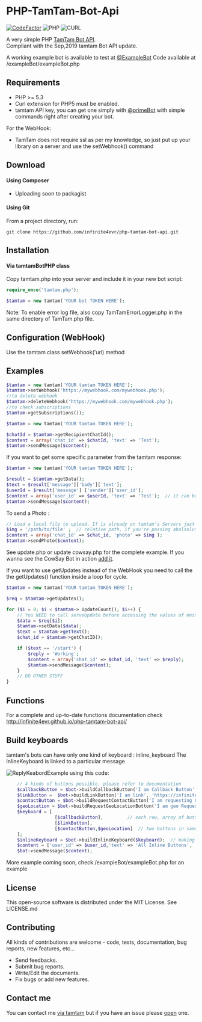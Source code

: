 # PHP-TamTam-Bot-Api
[![CodeFactor](https://www.codefactor.io/repository/github/infinite4evr/php-tamtam-bot-api/badge)](https://www.codefactor.io/repository/github/infinite4evr/php-tamtam-bot-api)
![PHP](https://img.shields.io/badge/php-%3E%3D5.3-8892bf.svg)
![CURL](https://img.shields.io/badge/cURL-required-green.svg)

A very simple PHP [TamTam Bot API](https://dev.tamtam.chat).    
Compliant with the Sep,2019 tamtam Bot API update.


A working example bot is available to test at [@ExampleBot](https://tt.me/ExampleBot)
Code available at /exampleBot/exampleBot.php

Requirements
---------

* PHP >= 5.3
* Curl extension for PHP5 must be enabled.
* tamtam API key, you can get one simply with [@primeBot](https://dev.tamtam.chat/#section/About/@PrimeBot) with simple commands right after creating your bot.

For the WebHook:
* TamTam does not require ssl as per my knowledge, so just put up your library on a server and use the setWebhook() command

Download
---------

#### Using Composer
 
* Uploading soon to packagist

#### Using Git

From a project directory, run:
```
git clone https://github.com/infinite4evr/php-tamtam-bot-api.git
```

Installation
---------

#### Via tamtamBotPHP class

Copy tamtam.php into your server and include it in your new bot script:
```php
require_once('tamtam.php');

$tamtam = new tamtam('YOUR bot TOKEN HERE');
```

Note: To enable error log file, also copy TamTamErrorLogger.php in the same directory of TamTam.php file.

Configuration (WebHook)
---------
Use the tamtam class setWebhook('url) method

Examples
---------

```php
$tamtam = new tamtam('YOUR tamtam TOKEN HERE');
$tamtam->setWebhook('https://mywebhook.com/mywebhook.php');
//to delete webhook 
$tamtam->deleteWebhook('https://mywebhook.com/mywebhook.php');
//to check subscriptions 
$tamtam->getSubscriptions());

```


```php
$tamtam = new tamtam('YOUR tamtam TOKEN HERE');

$chatId = $tamtam->getRecipientChatId();
$content = array('chat_id' => $chatId, 'text' => 'Test');
$tamtam->sendMessage($content);
```

If you want to get some specific parameter from the tamtam response:
```php
$tamtam = new tamtam('YOUR tamtam TOKEN HERE');

$result = $tamtam->getData();
$text = $result['message']['body']['text'];
$userId = $result['message'] ['sender']['user_id'];
$content = array('user_id' => $userId, 'text' => 'Test');  // it can be any of user_id or chat_id
$tamtam->sendMessage($content);
```

To send a Photo :
```php
// Load a local file to upload. If is already on tamtam's Servers just pass the resource id
$img = '/path/to/file' ;  // relative path, if you're passing abolsolute path then set $absolutePath parameter = true;
$content = array('chat_id' => $chat_id, 'photo' => $img );
$tamtam->sendPhoto($content);
```
See update.php or update cowsay.php for the complete example.
If you wanna see the CowSay Bot in action [add it](https://tamtam.me/cowmooobot).

If you want to use getUpdates instead of the WebHook you need to call the the  getUpdates() function inside a loop for cycle.
```php
$tamtam = new tamtam('YOUR tamtam TOKEN HERE');

$req = $tamtam->getUpdates();

for ($i = 0; $i < $tamtam-> UpdateCount(); $i++) {
	// You NEED to call serveUpdate before accessing the values of message in tamtam Class
    $data = $req[$i];
    $tamtam->setData($data);
	$text = $tamtam->getText();
	$chat_id = $tamtam->getChatID();

	if ($text == '/start') {
		$reply = 'Working';
		$content = array('chat_id' => $chat_id, 'text' => $reply);
		$tamtam->sendMessage($content);
	}
	// DO OTHER STUFF
}
```

Functions
------------

For a complete and up-to-date functions documentation check http://infinite4evr.github.io/php-tamtam-bot-api/

Build keyboards
------------

tamtam's bots can have only one kind of keyboard : inline_keyboard 
The InlineKeyboard is linked to a particular message

![ReplyKeabordExample](https://imgur.com/6cwM5VX)
using this code:
```php
    // 4 kinds of buttons possible, please refer to documentation
    $callbackButton = $bot->buildCallbackButton('I am Callback Button', 'callback_data', 'positive');
    $linkButton =  $bot->buildLinkButton('I am link', 'https://infinite4evr.com');
    $contactButton = $bot->buildRequestContactButton('I am requesting Contact');
    $geoLocation = $bot->buildRequestGeoLocationButton('I am geo Request');
    $keyboard = [
                  [$callbackButton],         // each row, array of buttons
                  [$linkButton],
                  [$contactButton,$geoLocation]  // two buttons in same row
    ];
    $inlineKeyboard = $bot->buildInlineKeyboard($keyboard);  // making the final keyboard
    $content = ['user_id' => $user_id,'text' => 'All Inline Buttons', 'attachments' => [$inlineKeyboard]];
    $bot->sendMessage($content);
```


More example coming soon, check /exampleBot/exampleBot.php for an example

License
------------

This open-source software is distributed under the MIT License. See LICENSE.md

Contributing
------------

All kinds of contributions are welcome - code, tests, documentation, bug reports, new features, etc...

* Send feedbacks.
* Submit bug reports.
* Write/Edit the documents.
* Fix bugs or add new features.

Contact me
------------

You can contact me [via tamtam](https://tt.me/infinite4evr/) but if you have an issue please [open](https://github.com/infinite4evr/php-tamtam-bot-api/issues) one.

